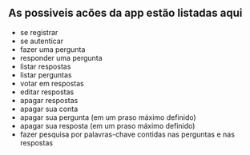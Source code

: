 ## As possiveis acões da app estão listadas aqui

- se registrar
- se autenticar
- fazer uma pergunta
- responder uma pergunta
- listar respostas
- listar perguntas
- votar em respostas
- editar respostas
- apagar respostas
- apagar sua conta
- apagar sua pergunta (em um praso máximo definido)
- apagar sua resposta (em um praso máximo definido)
- fazer pesquisa por palavras-chave contidas nas perguntas e nas respostas

